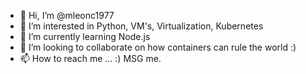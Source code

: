 - 👋 Hi, I’m @mleonc1977
- 👀 I’m interested in Python, VM's, Virtualization, Kubernetes
- 🌱 I’m currently learning Node.js
- 💞️ I’m looking to collaborate on how containers can rule the world :)
- 📫 How to reach me ... :) MSG me.


